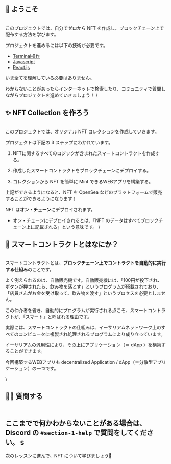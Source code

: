 ## 👋 ようこそ
\
このプロジェクトでは、自分でゼロから NFT を作成し、ブロックチェーン上で配布する方法を学びます。

プロジェクトを進めるには以下の技術が必要です。

- [Terminal操作](https://qiita.com/ryouzi/items/f9dee1540a04a0bfb9a3)
- [Javascript](https://developer.mozilla.org/ja/docs/Web/JavaScript)
- [React.js](https://ja.reactjs.org/)

いま全てを理解している必要はありません。

わからないことがあったらインターネットで検索したり、コミュニティで質問しながらプロジェクトを進めていきましょう！
\
## ✨ NFT Collection を作ろう
\
このプロジェクトでは、オリジナル NFT コレクションを作成していきます。

プロジェクトは下記の 3 ステップにわかれています。

1. NFTに関するすべてのロジックが含まれたスマートコントラクトを作成する。

2. 作成したスマートコントラクトをブロックチェーンにデプロイする。

3. コレクションから NFT を簡単に Mint できるWEBアプリを構築する。

上記ができるようになると、NFT を OpenSea などのプラットフォームで販売することができるようになります！


NFT は**オン・チェーン**にデプロイされます。
- オン・チェーンにデプロイされるとは、「NFT のデータはすべてブロックチェーン上に記載される」という意味です。
\
## 🥫 スマートコントラクトとはなにか？
\
スマートコントラクトとは、**ブロックチェーン上でコントラクトを自動的に実行する仕組み**のことです。

よく例えられるのは、自動販売機です。自動販売機には、「100円が投下され、ボタンが押されたら、飲み物を落とす」というプログラムが搭載されており、「店員さんがお金を受け取って、飲み物を渡す」というプロセスを必要としません。

この仲介者を省き、自動的にプログラムが実行される点こそ、スマートコントラクトが、「スマート」と呼ばれる理由です。

実際には、スマートコントラクトの仕組みは、イーサリアムネットワーク上のすべてのコンピュータに複製され処理されるプログラムにより成り立っています。

イーサリアムの汎用性により、その上にアプリケーション（＝ dApp ）を構築することができます。

今回構築するWEBアプリも decentralized Application / dApp（＝分散型アプリケーション）の一つです。

\
## 🙋‍♂️ 質問する
\
ここまでで何かわからないことがある場合は、Discord の `#section-1-help` で質問をしてください。
s
---------
次のレッスンに進んで、NFT について学びましょう🚀
